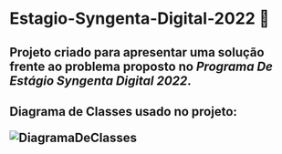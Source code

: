 # Estagio-Syngenta-Digital-2022 🌱
<h2>Projeto criado para apresentar uma solução frente ao problema proposto no <em>Programa De Estágio Syngenta Digital 2022</em>.<h2>

**Diagrama de Classes** usado no projeto:

![DiagramaDeClasses](https://user-images.githubusercontent.com/67306146/167429739-5f30a00d-372b-4d78-b30a-dce0e9b86974.png)

